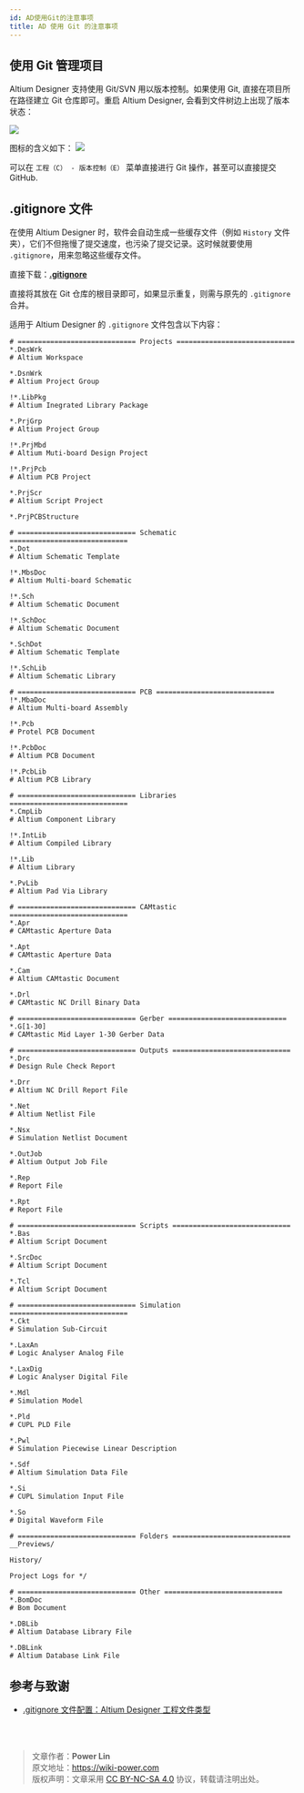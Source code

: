 ```yaml
---
id: AD使用Git的注意事项
title: AD 使用 Git 的注意事项
---
```


## 使用 Git 管理项目

Altium Designer 支持使用 Git/SVN 用以版本控制。如果使用 Git, 直接在项目所在路径建立 Git 仓库即可。重启 Altium Designer, 会看到文件树边上出现了版本状态：

![](https://wiki-media-1253965369.cos.ap-guangzhou.myqcloud.com/img/20200421100348.png)

图标的含义如下：
![](https://wiki-media-1253965369.cos.ap-guangzhou.myqcloud.com/img/20200421101221.png)

可以在 `工程（C） - 版本控制（E）` 菜单直接进行 Git 操作，甚至可以直接提交 GitHub.

## .gitignore 文件

在使用 Altium Designer 时，软件会自动生成一些缓存文件（例如 `History` 文件夹），它们不但拖慢了提交速度，也污染了提交记录。这时候就要使用 `.gitignore`，用来忽略这些缓存文件。

直接下载：[**.gitignore**](https://github.com/linyuxuanlin/File-host/blob/main/circuit-design/.gitignore)

直接将其放在 Git 仓库的根目录即可，如果显示重复，则需与原先的 `.gitignore` 合并。

适用于 Altium Designer 的 `.gitignore` 文件包含以下内容：

```gitignore
# ============================= Projects =============================
*.DesWrk
# Altium Workspace

*.DsnWrk
# Altium Project Group

!*.LibPkg
# Altium Inegrated Library Package

*.PrjGrp
# Altium Project Group

!*.PrjMbd
# Altium Muti-board Design Project

!*.PrjPcb
# Altium PCB Project

*.PrjScr
# Altium Script Project

*.PrjPCBStructure

# ============================= Schematic =============================
*.Dot
# Altium Schematic Template

!*.MbsDoc
# Altium Multi-board Schematic

!*.Sch
# Altium Schematic Document

!*.SchDoc
# Altium Schematic Document

*.SchDot
# Altium Schematic Template

!*.SchLib
# Altium Schematic Library

# ============================= PCB =============================
!*.MbaDoc
# Altium Multi-board Assembly

!*.Pcb
# Protel PCB Document

!*.PcbDoc
# Altium PCB Document

!*.PcbLib
# Altium PCB Library

# ============================= Libraries =============================
*.CmpLib
# Altium Component Library

!*.IntLib
# Altium Compiled Library

!*.Lib
# Altium Library

*.PvLib
# Altium Pad Via Library

# ============================= CAMtastic =============================
*.Apr
# CAMtastic Aperture Data

*.Apt
# CAMtastic Aperture Data

*.Cam
# Altium CAMtastic Document

*.Drl
# CAMtastic NC Drill Binary Data

# ============================= Gerber =============================
*.G[1-30]
# CAMtastic Mid Layer 1-30 Gerber Data

# ============================= Outputs =============================
*.Drc
# Design Rule Check Report

*.Drr
# Altium NC Drill Report File

*.Net
# Altium Netlist File

*.Nsx
# Simulation Netlist Document

*.OutJob
# Altium Output Job File

*.Rep
# Report File

*.Rpt
# Report File

# ============================= Scripts =============================
*.Bas
# Altium Script Document

*.SrcDoc
# Altium Script Document

*.Tcl
# Altium Script Document

# ============================= Simulation =============================
*.Ckt
# Simulation Sub-Circuit

*.LaxAn
# Logic Analyser Analog File

*.LaxDig
# Logic Analyser Digital File

*.Mdl
# Simulation Model

*.Pld
# CUPL PLD File

*.Pwl
# Simulation Piecewise Linear Description

*.Sdf
# Altium Simulation Data File

*.Si
# CUPL Simulation Input File

*.So
# Digital Waveform File

# ============================= Folders =============================
__Previews/

History/

Project Logs for */

# ============================= Other =============================
*.BomDoc
# Bom Document

*.DBLib
# Altium Database Library File

*.DBLink
# Altium Database Link File
```

## 参考与致谢

- [.gitignore 文件配置：Altium Designer 工程文件类型](https://blog.csdn.net/u010160335/article/details/80100232)

<br />

<br />

> 文章作者：**Power Lin**  
> 原文地址：<https://wiki-power.com>  
> 版权声明：文章采用 [CC BY-NC-SA 4.0](https://creativecommons.org/licenses/by/4.0/deed.zh) 协议，转载请注明出处。
